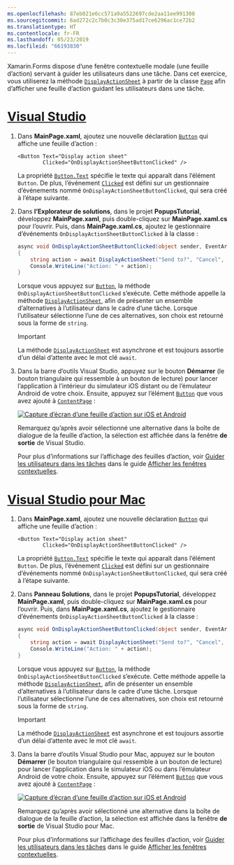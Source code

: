 ```yaml
---
ms.openlocfilehash: 87eb021e6cc571a9a5522697cde2aa11ee991308
ms.sourcegitcommit: 6ad272c2c7b0c3c30e375ad17ce6296ac1ce72b2
ms.translationtype: HT
ms.contentlocale: fr-FR
ms.lasthandoff: 05/23/2019
ms.locfileid: "66193830"
---
```


Xamarin.Forms dispose d’une fenêtre contextuelle modale (une feuille d’action) servant à guider les utilisateurs dans une tâche. Dans cet exercice, vous utiliserez la méthode [`DisplayActionSheet`](xref:Xamarin.Forms.Page.DisplayActionSheet*) à partir de la classe [`Page`](xref:Xamarin.Forms.Page) afin d’afficher une feuille d’action guidant les utilisateurs dans une tâche.

# <a name="visual-studiotabvswin"></a>[Visual Studio](#tab/vswin)

1. Dans **MainPage.xaml**, ajoutez une nouvelle déclaration [`Button`](xref:Xamarin.Forms.Button) qui affiche une feuille d’action :

    ```xaml
    <Button Text="Display action sheet"
            Clicked="OnDisplayActionSheetButtonClicked" />
    ```

     La propriété [`Button.Text`](xref:Xamarin.Forms.Button.Text) spécifie le texte qui apparaît dans l’élément `Button`. De plus, l’événement [`Clicked`](xref:Xamarin.Forms.Button.Clicked) est défini sur un gestionnaire d’événements nommé `OnDisplayActionSheetButtonClicked`, qui sera créé à l’étape suivante.

1. Dans **l’Explorateur de solutions**, dans le projet **PopupsTutorial**, développez **MainPage.xaml**, puis double-cliquez sur **MainPage.xaml.cs** pour l’ouvrir. Puis, dans **MainPage.xaml.cs**, ajoutez le gestionnaire d’événements `OnDisplayActionSheetButtonClicked` à la classe :

    ```csharp
    async void OnDisplayActionSheetButtonClicked(object sender, EventArgs e)
    {
        string action = await DisplayActionSheet("Send to?", "Cancel", null, "Email", "Twitter", "Facebook");
        Console.WriteLine("Action: " + action);
    }
    ```

    Lorsque vous appuyez sur [`Button`](xref:Xamarin.Forms.Button), la méthode `OnDisplayActionSheetButtonClicked` s’exécute. Cette méthode appelle la méthode [`DisplayActionSheet`](xref:Xamarin.Forms.Page.DisplayActionSheet*), afin de présenter un ensemble d’alternatives à l’utilisateur dans le cadre d’une tâche. Lorsque l’utilisateur sélectionne l’une de ces alternatives, son choix est retourné sous la forme de `string`.

    > [!IMPORTANT]
    > La méthode [`DisplayActionSheet`](xref:Xamarin.Forms.Page.DisplayActionSheet*) est asynchrone et est toujours assortie d’un délai d’attente avec le mot clé `await`.

1. Dans la barre d’outils Visual Studio, appuyez sur le bouton **Démarrer** (le bouton triangulaire qui ressemble à un bouton de lecture) pour lancer l’application à l’intérieur du simulateur iOS distant ou de l’émulateur Android de votre choix. Ensuite, appuyez sur l’élément [`Button`](xref:Xamarin.Forms.Button) que vous avez ajouté à [`ContentPage`](xref:Xamarin.Forms.ContentPage) :

    [![Capture d’écran d’une feuille d’action sur iOS et Android](../images/actionsheet.png "Feuille d’action guidant les utilisateurs dans une tâche")](../images/actionsheet-large.png#lightbox "Feuille d’action guidant les utilisateurs dans une tâche")

    Remarquez qu’après avoir sélectionné une alternative dans la boîte de dialogue de la feuille d’action, la sélection est affichée dans la fenêtre **de sortie** de Visual Studio.

    Pour plus d’informations sur l’affichage des feuilles d’action, voir [Guider les utilisateurs dans les tâches](~/xamarin-forms/user-interface/pop-ups.md#guide-users-through-tasks) dans le guide [Afficher les fenêtres contextuelles](~/xamarin-forms/user-interface/pop-ups.md).

# <a name="visual-studio-for-mactabvsmac"></a>[Visual Studio pour Mac](#tab/vsmac)

1. Dans **MainPage.xaml**, ajoutez une nouvelle déclaration [`Button`](xref:Xamarin.Forms.Button) qui affiche une feuille d’action :

    ```xaml
    <Button Text="Display action sheet"
            Clicked="OnDisplayActionSheetButtonClicked" />
    ```

    La propriété [`Button.Text`](xref:Xamarin.Forms.Button.Text) spécifie le texte qui apparaît dans l’élément `Button`. De plus, l’événement [`Clicked`](xref:Xamarin.Forms.Button.Clicked) est défini sur un gestionnaire d’événements nommé `OnDisplayActionSheetButtonClicked`, qui sera créé à l’étape suivante.

1. Dans **Panneau Solutions**, dans le projet **PopupsTutorial**, développez **MainPage.xaml**, puis double-cliquez sur **MainPage.xaml.cs** pour l’ouvrir. Puis, dans **MainPage.xaml.cs**, ajoutez le gestionnaire d’événements `OnDisplayActionSheetButtonClicked` à la classe :

    ```csharp
    async void OnDisplayActionSheetButtonClicked(object sender, EventArgs e)
    {
        string action = await DisplayActionSheet("Send to?", "Cancel", null, "Email", "Twitter", "Facebook");
        Console.WriteLine("Action: " + action);
    }
    ```

    Lorsque vous appuyez sur [`Button`](xref:Xamarin.Forms.Button), la méthode `OnDisplayActionSheetButtonClicked` s’exécute. Cette méthode appelle la méthode [`DisplayActionSheet`](xref:Xamarin.Forms.Page.DisplayActionSheet*), afin de présenter un ensemble d’alternatives à l’utilisateur dans le cadre d’une tâche. Lorsque l’utilisateur sélectionne l’une de ces alternatives, son choix est retourné sous la forme de `string`.

    > [!IMPORTANT]
    > La méthode [`DisplayActionSheet`](xref:Xamarin.Forms.Page.DisplayActionSheet*) est asynchrone et est toujours assortie d’un délai d’attente avec le mot clé `await`.

1. Dans la barre d’outils Visual Studio pour Mac, appuyez sur le bouton **Démarrer** (le bouton triangulaire qui ressemble à un bouton de lecture) pour lancer l’application dans le simulateur iOS ou dans l’émulateur Android de votre choix. Ensuite, appuyez sur l’élément [`Button`](xref:Xamarin.Forms.Button) que vous avez ajouté à [`ContentPage`](xref:Xamarin.Forms.ContentPage) :

    [![Capture d’écran d’une feuille d’action sur iOS et Android](../images/actionsheet.png "Feuille d’action guidant les utilisateurs dans une tâche")](../images/actionsheet-large.png#lightbox "Feuille d’action guidant les utilisateurs dans une tâche")

    Remarquez qu’après avoir sélectionné une alternative dans la boîte de dialogue de la feuille d’action, la sélection est affichée dans la fenêtre **de sortie** de Visual Studio pour Mac.

    Pour plus d’informations sur l’affichage des feuilles d’action, voir [Guider les utilisateurs dans les tâches](~/xamarin-forms/user-interface/pop-ups.md#guide-users-through-tasks) dans le guide [Afficher les fenêtres contextuelles](~/xamarin-forms/user-interface/pop-ups.md).
